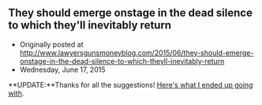## They should emerge onstage in the dead silence to which they'll inevitably return

 * Originally posted at http://www.lawyersgunsmoneyblog.com/2015/06/they-should-emerge-onstage-in-the-dead-silence-to-which-theyll-inevitably-return
 * Wednesday, June 17, 2015

**UPDATE:**Thanks for all the suggestions! [Here's what I ended up going with](http://www.salon.com/2015/06/17/here\_right\_wingers\_these\_musicians\_might\_not\_sue\_you\_for\_using\_their\_songs/).